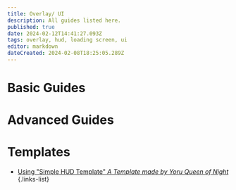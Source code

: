 ```yaml
---
title: Overlay/ UI
description: All guides listed here.
published: true
date: 2024-02-12T14:41:27.093Z
tags: overlay, hud, loading screen, ui
editor: markdown
dateCreated: 2024-02-08T18:25:05.289Z
---
```



# Basic Guides


# Advanced Guides

# Templates

- [Using "Simple HUD Template" *A Template made by Yoru Queen of Night*](/specific-guide/overlay-landing/simple-hud-template)
{.links-list}
